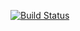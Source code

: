 [![Build Status](https://travis-ci.org/albertestevan/110Lab5.svg?branch=master)](https://travis-ci.org/albertestevan/110Lab5)
